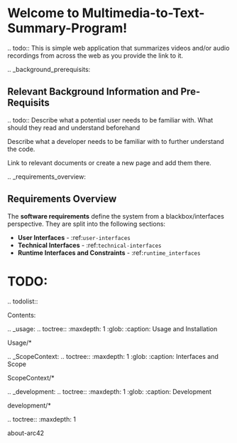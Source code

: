 
Welcome to Multimedia-to-Text-Summary-Program!
===========================================================


.. todo::
 This is simple web application that summarizes videos and/or audio recordings from across the web as you provide the link to it.


.. _background_prerequisits:

Relevant Background Information and Pre-Requisits
--------------------------------------------------

.. todo::
  Describe what a potential user needs to be familiar with. What should they read and understand beforehand

  Describe what a developer needs to be familiar with to further understand the code.

  Link to relevant documents or create a new page and add them there.


.. _requirements_overview:

Requirements Overview
---------------------

The **software requirements** define the system from a blackbox/interfaces perspective. They are split into the following sections:

- **User Interfaces** - :ref:`user-interfaces`
- **Technical Interfaces** - :ref:`technical-interfaces`
- **Runtime Interfaces and Constraints** - :ref:`runtime_interfaces`


TODO:
======
.. todolist::

Contents:

.. _usage:
.. toctree::
  :maxdepth: 1
  :glob:
  :caption: Usage and Installation

  Usage/*

.. _ScopeContext:
.. toctree::
  :maxdepth: 1
  :glob:
  :caption: Interfaces and Scope

  ScopeContext/*

.. _development:
.. toctree::
  :maxdepth: 1
  :glob:
  :caption: Development

  development/*

.. toctree::
   :maxdepth: 1

   about-arc42
